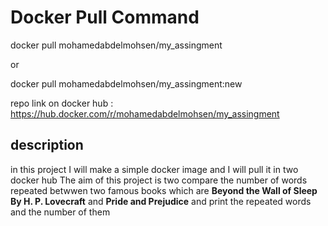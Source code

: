 # Docker Pull Command
docker pull mohamedabdelmohsen/my_assingment

or

docker pull mohamedabdelmohsen/my_assingment:new

repo link on docker hub : https://hub.docker.com/r/mohamedabdelmohsen/my_assingment

## description
in this project I will make a simple docker image and I will pull it in two docker hub 
The aim of this project is two compare the number of words repeated betwwen two famous books which are **Beyond the Wall of Sleep
By H. P. Lovecraft** and **Pride and Prejudice** and print the repeated words and the number of them

